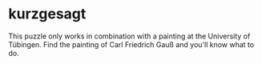 # kurzgesagt

This puzzle only works in combination with a painting at the University of
Tübingen. Find the painting of Carl Friedrich Gauß and you'll know what to do.